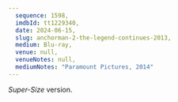 ```yaml
---
  sequence: 1598,
  imdbId: tt1229340,
  date: 2024-06-15,
  slug: anchorman-2-the-legend-continues-2013,
  medium: Blu-ray,
  venue: null,
  venueNotes: null,
  mediumNotes: "Paramount Pictures, 2014"
---
```


_Super-Size_ version.
